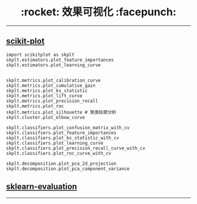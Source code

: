 <h1 align = "center">:rocket: 效果可视化 :facepunch:</h1>

---
## [scikit-plot][1]
```
import scikitplot as skplt
skplt.estimators.plot_feature_importances
skplt.estimators.plot_learning_curve


skplt.metrics.plot_calibration_curve
skplt.metrics.plot_cumulative_gain
skplt.metrics.plot_ks_statistic
skplt.metrics.plot_lift_curve
skplt.metrics.plot_precision_recall
skplt.metrics.plot_roc
skplt.metrics.plot_silhouette # 聚类轮廓分析
skplt.cluster.plot_elbow_curve

skplt.classifiers.plot_confusion_matrix_with_cv
skplt.classifiers.plot_feature_importances
skplt.classifiers.plot_ks_statistic_with_cv
skplt.classifiers.plot_learning_curve
skplt.classifiers.plot_precision_recall_curve_with_cv
skplt.classifiers.plot_roc_curve_with_cv

skplt.decomposition.plot_pca_2d_projection
skplt.decomposition.plot_pca_component_variance
```
## [sklearn-evaluation][2]

---
[1]: https://github.com/reiinakano/scikit-plot
[2]: https://github.com/edublancas/sklearn-evaluation
